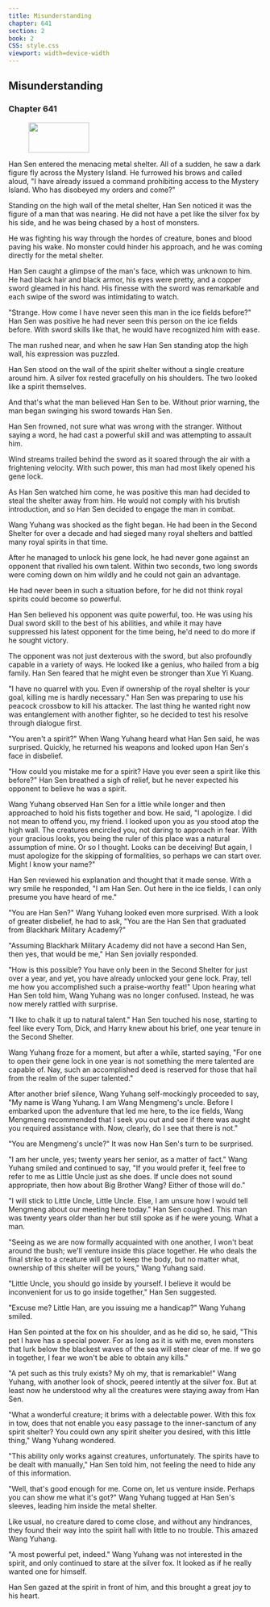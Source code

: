 ```yaml
---
title: Misunderstanding
chapter: 641
section: 2
book: 2
CSS: style.css
viewport: width=device-width
---
```


## Misunderstanding

### Chapter 641

<figure>
	<img src="../Images/gem.gif" alt="" id="gem" width="120" height="60" />
</figure>

Han Sen entered the menacing metal shelter. All of a sudden, he saw a dark figure fly across the Mystery Island. He furrowed his brows and called aloud, "I have already issued a command prohibiting access to the Mystery Island. Who has disobeyed my orders and come?"

Standing on the high wall of the metal shelter, Han Sen noticed it was the figure of a man that was nearing. He did not have a pet like the silver fox by his side, and he was being chased by a host of monsters.

He was fighting his way through the hordes of creature, bones and blood paving his wake. No monster could hinder his approach, and he was coming directly for the metal shelter.

Han Sen caught a glimpse of the man's face, which was unknown to him. He had black hair and black armor, his eyes were pretty, and a copper sword gleamed in his hand. His finesse with the sword was remarkable and each swipe of the sword was intimidating to watch.

"Strange. How come I have never seen this man in the ice fields before?" Han Sen was positive he had never seen this person on the ice fields before. With sword skills like that, he would have recognized him with ease.

The man rushed near, and when he saw Han Sen standing atop the high wall, his expression was puzzled.

Han Sen stood on the wall of the spirit shelter without a single creature around him. A silver fox rested gracefully on his shoulders. The two looked like a spirit themselves.

And that's what the man believed Han Sen to be. Without prior warning, the man began swinging his sword towards Han Sen.

Han Sen frowned, not sure what was wrong with the stranger. Without saying a word, he had cast a powerful skill and was attempting to assault him.

Wind streams trailed behind the sword as it soared through the air with a frightening velocity. With such power, this man had most likely opened his gene lock.

As Han Sen watched him come, he was positive this man had decided to steal the shelter away from him. He would not comply with his brutish introduction, and so Han Sen decided to engage the man in combat.

Wang Yuhang was shocked as the fight began. He had been in the Second Shelter for over a decade and had sieged many royal shelters and battled many royal spirits in that time.

After he managed to unlock his gene lock, he had never gone against an opponent that rivalled his own talent. Within two seconds, two long swords were coming down on him wildly and he could not gain an advantage.

He had never been in such a situation before, for he did not think royal spirits could become so powerful.

Han Sen believed his opponent was quite powerful, too. He was using his Dual sword skill to the best of his abilities, and while it may have suppressed his latest opponent for the time being, he'd need to do more if he sought victory.

The opponent was not just dexterous with the sword, but also profoundly capable in a variety of ways. He looked like a genius, who hailed from a big family. Han Sen feared that he might even be stronger than Xue Yi Kuang.

"I have no quarrel with you. Even if ownership of the royal shelter is your goal, killing me is hardly necessary." Han Sen was preparing to use his peacock crossbow to kill his attacker. The last thing he wanted right now was entanglement with another fighter, so he decided to test his resolve through dialogue first.

"You aren't a spirit?" When Wang Yuhang heard what Han Sen said, he was surprised. Quickly, he returned his weapons and looked upon Han Sen's face in disbelief.

"How could you mistake me for a spirit? Have you ever seen a spirit like this before?" Han Sen breathed a sigh of relief, but he never expected his opponent to believe he was a spirit.

Wang Yuhang observed Han Sen for a little while longer and then approached to hold his fists together and bow. He said, "I apologize. I did not mean to offend you, my friend. I looked upon you as you stood atop the high wall. The creatures encircled you, not daring to approach in fear. With your gracious looks, you being the ruler of this place was a natural assumption of mine. Or so I thought. Looks can be deceiving! But again, I must apologize for the skipping of formalities, so perhaps we can start over. Might I know your name?"

Han Sen reviewed his explanation and thought that it made sense. With a wry smile he responded, "I am Han Sen. Out here in the ice fields, I can only presume you have heard of me."

"You are Han Sen?" Wang Yuhang looked even more surprised. With a look of greater disbelief, he had to ask, "You are the Han Sen that graduated from Blackhark Military Academy?"

"Assuming Blackhark Military Academy did not have a second Han Sen, then yes, that would be me," Han Sen jovially responded.

"How is this possible? You have only been in the Second Shelter for just over a year, and yet, you have already unlocked your gene lock. Pray, tell me how you accomplished such a praise-worthy feat!" Upon hearing what Han Sen told him, Wang Yuhang was no longer confused. Instead, he was now merely rattled with surprise.

"I like to chalk it up to natural talent." Han Sen touched his nose, starting to feel like every Tom, Dick, and Harry knew about his brief, one year tenure in the Second Shelter.

Wang Yuhang froze for a moment, but after a while, started saying, "For one to open their gene lock in one year is not something the mere talented are capable of. Nay, such an accomplished deed is reserved for those that hail from the realm of the super talented."

After another brief silence, Wang Yuhang self-mockingly proceeded to say, "My name is Wang Yuhang. I am Wang Mengmeng's uncle. Before I embarked upon the adventure that led me here, to the ice fields, Wang Mengmeng recommended that I seek you out and see if there was aught you required assistance with. Now, clearly, do I see that there is not."

"You are Mengmeng's uncle?" It was now Han Sen's turn to be surprised.

"I am her uncle, yes; twenty years her senior, as a matter of fact." Wang Yuhang smiled and continued to say, "If you would prefer it, feel free to refer to me as Little Uncle just as she does. If uncle does not sound appropriate, then how about Big Brother Wang? Either of those will do."

"I will stick to Little Uncle, Little Uncle. Else, I am unsure how I would tell Mengmeng about our meeting here today." Han Sen coughed. This man was twenty years older than her but still spoke as if he were young. What a man.

"Seeing as we are now formally acquainted with one another, I won't beat around the bush; we'll venture inside this place together. He who deals the final strike to a creature will get to keep the body, but no matter what, ownership of this shelter will be yours," Wang Yuhang said.

"Little Uncle, you should go inside by yourself. I believe it would be inconvenient for us to go inside together," Han Sen suggested.

"Excuse me? Little Han, are you issuing me a handicap?" Wang Yuhang smiled.

Han Sen pointed at the fox on his shoulder, and as he did so, he said, "This pet I have has a special power. For as long as it is with me, even monsters that lurk below the blackest waves of the sea will steer clear of me. If we go in together, I fear we won't be able to obtain any kills."

"A pet such as this truly exists? My oh my, that is remarkable!" Wang Yuhang, with another look of shock, peered intently at the silver fox. But at least now he understood why all the creatures were staying away from Han Sen.

"What a wonderful creature; it brims with a delectable power. With this fox in tow, does that not enable you easy passage to the inner-sanctum of any spirit shelter? You could own any spirit shelter you desired, with this little thing," Wang Yuhang wondered.

"This ability only works against creatures, unfortunately. The spirits have to be dealt with manually," Han Sen told him, not feeling the need to hide any of this information.

"Well, that's good enough for me. Come on, let us venture inside. Perhaps you can show me what it's got?" Wang Yuhang tugged at Han Sen's sleeves, leading him inside the metal shelter.

Like usual, no creature dared to come close, and without any hindrances, they found their way into the spirit hall with little to no trouble. This amazed Wang Yuhang.

"A most powerful pet, indeed." Wang Yuhang was not interested in the spirit, and only continued to stare at the silver fox. It looked as if he really wanted one for himself.

Han Sen gazed at the spirit in front of him, and this brought a great joy to his heart.